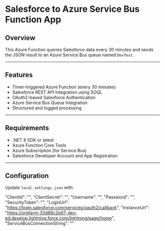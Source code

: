 # Salesforce to Azure Service Bus Function App

## Overview

This Azure Function queries Salesforce data every 30 minutes and sends the JSON result to an Azure Service Bus queue named `DevTest`.

---

## Features

- Timer-triggered Azure Function (every 30 minutes)
- Salesforce REST API Integration using SOQL
- OAuth2-based Salesforce Authentication
- Azure Service Bus Queue Integration
- Structured and logged processing

---

## Requirements

- .NET 8 SDK or latest
- Azure Function Core Tools
- Azure Subscription (for Service Bus)
- Salesforce Developer Account and App Registration

---

## Configuration

Update `local.settings.json` with:


"ClientId": "",
"ClientSecret": "",
"Username": "",
"Password": "",
"SecurityToken": "",
"LoginUrl": "https://login.salesforce.com/services/oauth2/callback",
"InstanceUrl": "https://orgfarm-33d88c2b67-dev-ed.develop.lightning.force.com/lightning/page/home",
"ServiceBusConnectionString": ""
